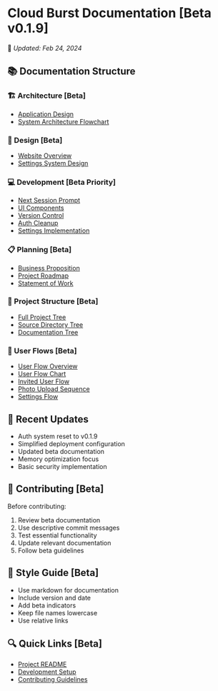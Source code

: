 # Cloud Burst Documentation [Beta v0.1.9]
📅 *Updated: Feb 24, 2024*

## 📚 Documentation Structure

### 🏗️ Architecture [Beta]
- [Application Design](architecture/application_design_document.md)
- [System Architecture Flowchart](architecture/system_architecture_flowchart.md)

### 🎨 Design [Beta]
- [Website Overview](design/website_overview.md)
- [Settings System Design](design/settings_system_design.md)

### 💻 Development [Beta Priority]
- [Next Session Prompt](development/NEXT_SESSION_PROMPT.md)
- [UI Components](development/UI_components.md)
- [Version Control](development/VERSION_CONTROL.md)
- [Auth Cleanup](development/auth-cleanup.md)
- [Settings Implementation](development/settings_implementation.md)

### 📋 Planning [Beta]
- [Business Proposition](planning/business_proposition.md)
- [Project Roadmap](planning/roadmap.md)
- [Statement of Work](planning/statement_or_work.md)

### 🔧 Project Structure [Beta]
- [Full Project Tree](project-structure/full_tree.md)
- [Source Directory Tree](project-structure/src_tree.md)
- [Documentation Tree](project-structure/docs_tree.md)

### 👥 User Flows [Beta]
- [User Flow Overview](user-flows/user_flow_overview.md)
- [User Flow Chart](user-flows/user_flow_chart.md)
- [Invited User Flow](user-flows/invited_user_flow_design_document.md)
- [Photo Upload Sequence](user-flows/photo_upload_sequence_diagram.md)
- [Settings Flow](user-flows/settings_flow.md)

## 🔄 Recent Updates
- Auth system reset to v0.1.9
- Simplified deployment configuration
- Updated beta documentation
- Memory optimization focus
- Basic security implementation

## 🤝 Contributing [Beta]
Before contributing:

1. Review beta documentation
2. Use descriptive commit messages
3. Test essential functionality
4. Update relevant documentation
5. Follow beta guidelines

## 📝 Style Guide [Beta]
- Use markdown for documentation
- Include version and date
- Add beta indicators
- Keep file names lowercase
- Use relative links

## 🔍 Quick Links [Beta]
- [Project README](../README.md)
- [Development Setup](../README.md#-development-setup)
- [Contributing Guidelines](../README.md#-contributing) 